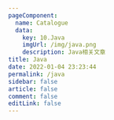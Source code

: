 ```yaml
---
pageComponent: 
  name: Catalogue
  data: 
    key: 10.Java
    imgUrl: /img/java.png
    description: Java相关文章
title: Java
date: 2022-01-04 23:23:44
permalink: /java
sidebar: false
article: false
comment: false
editLink: false
---
```


